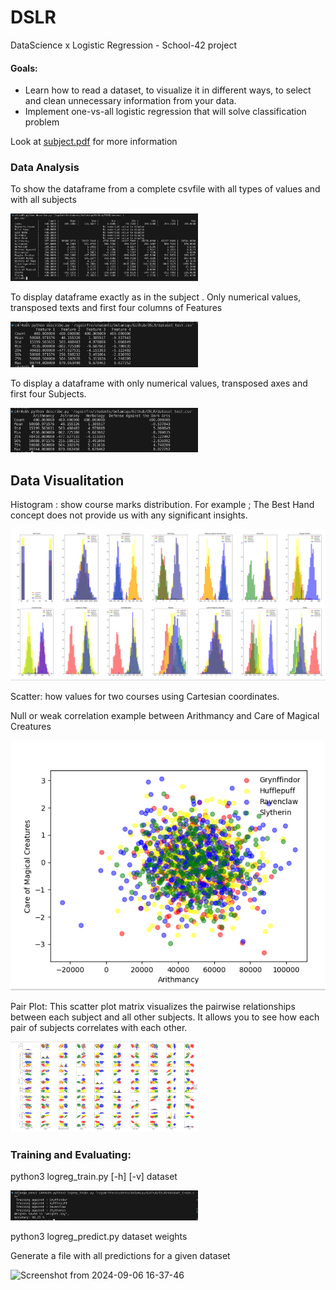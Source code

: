 # DSLR
DataScience x Logistic Regression - School-42 project

#### Goals:
* Learn how to read a dataset, to visualize it in different ways, to select and clean unnecessary information from your data.
* Implement one-vs-all logistic regression that will solve classification problem

Look at [subject.pdf](readme_images/subject.pdf) for more information

### Data Analysis
To show the dataframe from a complete csvfile with all types of values ​​and with all subjects
<p align="left">
  <img src="https://github.com/beatriangu/DSLR/blob/main/Screenshot%20from%202024-09-07%2018-11-43.png" alt="Miniatura" width="300"/>
</p>

To display dataframe exactly as in the subject . Only numerical values, transposed texts and first four columns of Features
<p align="left">
  <img src="https://github.com/beatriangu/DSLR/blob/main/Screenshot%20from%202024-09-07%2018-18-37.png" alt="Miniatura" width="300"/>
</p>

To display a dataframe with only numerical values, transposed axes and first four Subjects.
<p align="left">
  <img src="https://github.com/beatriangu/DSLR/blob/main/Screenshot%20from%202024-09-07%2018-23-34.png" alt="Miniatura" width="300"/>
</p>

## Data Visualitation

Histogram : show course marks distribution.
For example ; The Best Hand concept does not provide us with any significant insights.

<p align="left">
  <img src="https://github.com/beatriangu/DSLR/blob/main/Screenshot%20from%202024-09-07%2018-38-25.png" alt="Histogram for All Subjects" width="600"/>
</p>

Scatter: how values for two courses using Cartesian coordinates.

Null or weak correlation example between Arithmancy and Care of Magical Creatures
<p align="left">
  <img src="https://github.com/beatriangu/DSLR/blob/main/Screenshot%20from%202024-09-07%2018-54-00.png" alt="Miniatura" width="600"/>
</p>

Pair Plot: This scatter plot matrix visualizes the pairwise relationships between each subject and all other subjects. It allows you to see how each pair of subjects correlates with each other.

<p align="left">
<img src="https://github.com/beatriangu/DSLR/blob/main/Screenshot%20from%202024-09-07%2019-28-14.png" alt="Miniatura" width="300"/>
</p>

### Training and Evaluating:

python3 logreg_train.py [-h] [-v] dataset

<img src="https://github.com/beatriangu/DSLR/blob/main/Screenshot%20from%202024-09-07%2019-44-48.png" alt="Thumbnail" width="300"/>

python3 logreg_predict.py dataset weights

Generate a file with all predictions for a given dataset



<p align="left">
  <img src="https://github.com/user-attachments/assets/7235dc66-b8e3-435e-9bc0-4f933924d826" alt="Screenshot from 2024-09-06 16-37-46" width="150"/>
</p>
